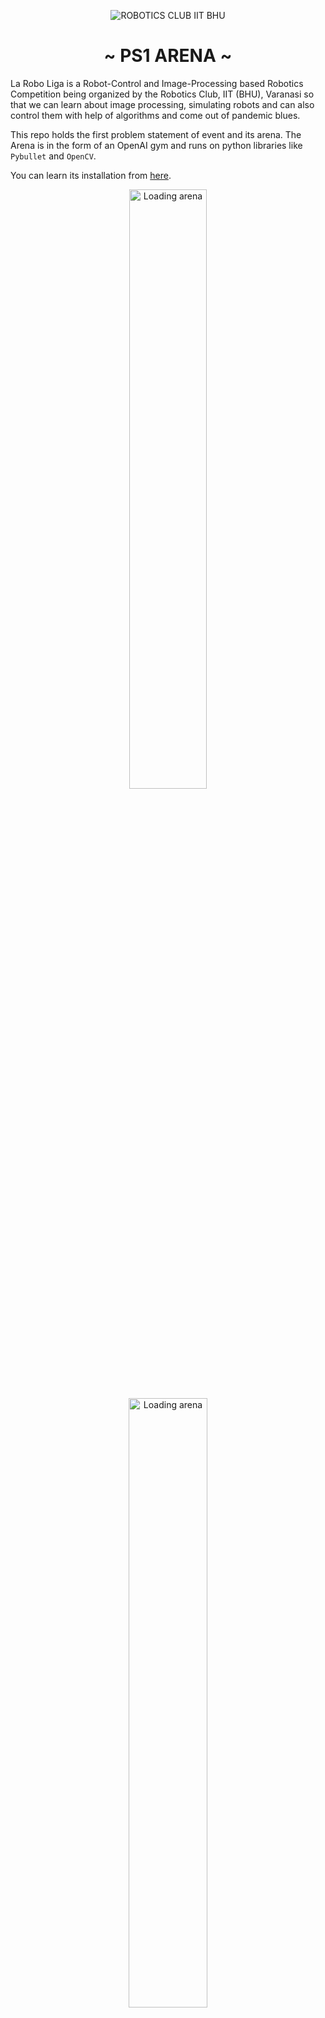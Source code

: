<p align="center">
  <img src="https://user-images.githubusercontent.com/78701055/153015710-c1be76dd-5cd1-47fc-976f-d687d16584f1.jpeg" alt="ROBOTICS CLUB IIT BHU">
<h1 align="center">~ PS1 ARENA ~</h1>
</p>
La Robo Liga is a Robot-Control and Image-Processing based Robotics Competition being organized by the Robotics Club, IIT (BHU), Varanasi so that we can learn about image processing, simulating robots and can also control them with help of algorithms and come out of pandemic blues. 

This repo holds the first problem statement of event and its arena. The Arena is in the form of an OpenAI gym and runs on python libraries like `Pybullet` and `OpenCV`.

You can learn its installation from <a href="https://www.youtube.com/watch?v=YrbAudk7ipE">here</a>.

<p align="center">
  <img width="49.6%" src="https://i.imgur.com/ZRJN3gu.gif" alt="Loading arena">
  <img width="50%" src="https://raw.githubusercontent.com/nplan/gym-line-follower/master/media/sim_env.gif" alt="Loading arena">
</p>
<hr>
# Installation


We recommend you to go through the pybullet and OpenCV installation video before moving forward to setup the project. 

### STEP 1: Clone  repository using this command:
```bash
git clone https://github.com/Robotics-Club-IIT-BHU/FreshersEvent_PS1Arena.git
```


### STEP 2: Change your current directory to the repo's root.
```bash
cd FreshersEvent_PS1Arena
```


### STEP 3: Install environment using commad.
```bash
pip install -e gym_line_follower
```

#### Test your setup by running test.py file.
<hr>

# Objective

The goal of this round is to make the robot car follow the line given in the arena by controlling the motors of the robot car. The movement of the robot has to be entirely autonomous. If the car comes back to its initial position after completing one lap of the track, the objective of the PS will be achieved. You may refer to this [workshop](https://youtu.be/RkHvUSGgw6Q) for insights into robot controls. 

# Using the Arena

1. Run the test.py file. If you see the bot moving with forward velocity, Voila! Your installation is complete.

2. In test.py, you'll see a working loop. You'll have to write the code to control the robot within this working loop. 

3. There are several functions in [helper.py](https://github.com/Robotics-Club-IIT-BHU/FreshersEvent_PS1Arena/blob/main/gym-line-follower-env/gym_line_follower/helper.py) for you to navigate the arena. Their names and use cases are as follows: 

   - `husky.get_full_path()` 
     This function will return an array of the path. Each element of this array will have the x and y coordinates of the path at the 0th and 1st index. 
   - `husky.reset()` 
     Once this function is run, the present arena will be replaced with another with a new random path and the husky initilized to one of the points in this path. 
   - `husky.setvelocity([v, v])`
     Use this function to manipulate the velocity of the husky wheels. This function takes an array of two values. The value at 0th index will be the velocity of the front and rear left motors while the value at 1st indext will be the velocity of the front and rear right motors. 
   - `husky.getposition()`
     This function will return the x & y coordinates and the yaw angle of the robot. 

   You may look into the file to explore the working of these function and to add or remove functions of your own. 

